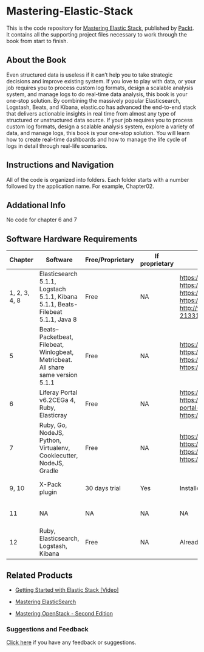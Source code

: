 # Mastering-Elastic-Stack

This is the code repository for [Mastering Elastic Stack](https://www.packtpub.com/big-data-and-business-intelligence/mastering-elastic-stack?utm_source=github&utm_medium=repository&utm_campaign=9781786460011), published by [Packt](https://www.packtpub.com/?utm_source=github). It contains all the supporting project files necessary to work through the book from start to finish.


## About the Book

Even structured data is useless if it can’t help you to take strategic decisions and improve existing system. If you love to play with data, or your job requires you to process custom log formats, design a scalable analysis system, and manage logs to do real-time data analysis, this book is your one-stop solution. By combining the massively popular Elasticsearch, Logstash, Beats, and Kibana, elastic.co has advanced the end-to-end stack that delivers actionable insights in real time from almost any type of structured or unstructured data source. If your job requires you to process custom log formats, design a scalable analysis system, explore a variety of data, and manage logs, this book is your one-stop solution. You will learn how to create real-time dashboards and how to manage the life cycle of logs in detail through real-life scenarios.

## Instructions and Navigation

All of the code is organized into folders. Each folder starts with a number followed by the application name. For example, Chapter02.


## Addational Info

No code for chapter 6 and 7

## Software Hardware Requirements

Chapter | Software | Free/Proprietary | If proprietary | Download links | Hardware Specifications | OS Required
 ------- | ----------------------- | ---------------- | -------------- | ----------------------- | ----------- | --------
 1, 2, 3, 4, 8 | Elasticsearch 5.1.1, Logstach 5.1.1, Kibana 5.1.1, Beats-Filebeat 5.1.1, Java 8 | Free | NA | https://www.elastic.co/downloads/pastreleases/elasticsearch-5-1-1, https://www.elastic.co/downloads/past-releases/kibana-5-1-1, https://www.elastic.co/downloads/past-releases/logstash-5-1-1, https://www.elastic.co/downloads/past-releases/filebeat-5-1-1, http://www.oracle.com/technetwork/java/javase/downloads/jdk8-downloads-2133151.html | Min 8GB Recommended. i5+ Processor | Windows/Linux/Mac 
 5 | Beats–Packetbeat, Filebeat, Winlogbeat, Metricbeat. All share same version 5.1.1 | Free | NA | https://www.elastic.co/downloads/past-releases/packetbeat-5-1-1, https://www.elastic.co/downloads/past-releases/winlogbeat-5-1-1, https://www.elastic.co/downloads/past-releases/metricbeat-5-1-1, https://www.elastic.co/downloads/past-eleases/filebeat-5-1-1 | Min 8GB Recommended. i5+ Processor | Windows/Linux/Mac 
6 | Liferay Portal v6.2CEGa 4, Ruby, Elasticray | Free | NA | https://www.ruby-lang.org/en, https://sourceforge.net/projects/lportal/files/Liferay%20Portal/6.2.3%20GA4/liferay-portal-tomcat-6.2-ce-ga4-20150416163831865.zip/download, https://web.liferay.com/marketplace/-/mp/application/41044606 |  Min 8GB Recommended. i5+ Processor | Windows/Linux/Mac
7 | Ruby, Go, NodeJS, Python, Virtualenv, Cookiecutter, NodeJS, Gradle | Free | NA | https://golang.org/dl, https://www.ruby-lang.org/en, https://nodejs.org/en/download/releases/, https://gradle.org/gradle-download, https://www.python.org, https://virtualenv.pypa.io/en/stable/, https://github.com/audreyr/cookiecutter | Min 8GB Recommended. i5+ Processor | Windows/Linux/Mac
9, 10 | X-Pack plugin |  30 days trial | Yes | Installed as a plugin to elasticsearch and Kibana | Min 8GB Recommended. i5+ Processor | Windows/Linux/Mac
11 | NA | NA | NA | NA | Min 8GB Recommended. i5+ Processor | Windows/Linux/Mac
12 | Ruby, Elasticsearch, Logstash, Kibana | Free | NA | Already installed with previous chapters |  Min 8GB Recommended. i5+ Processor | Windows/Linux/Mac

## Related Products

* [Getting Started with Elastic Stack [Video]](https://www.packtpub.com/big-data-and-business-intelligence/getting-started-elastic-stack?utm_source=github&utm_medium=repository&utm_campaign=9781787283022)

* [Mastering ElasticSearch](https://www.packtpub.com/big-data-and-business-intelligence/mastering-elasticsearch?utm_source=github&utm_medium=repository&utm_campaign=9781783281435)

* [Mastering OpenStack - Second Edition](https://www.packtpub.com/virtualization-and-cloud/mastering-openstack-second-edition?utm_source=github&utm_medium=repository&utm_campaign=9781786463982)

### Suggestions and Feedback

[Click here](https://docs.google.com/forms/d/e/1FAIpQLSe5qwunkGf6PUvzPirPDtuy1Du5Rlzew23UBp2S-P3wB-GcwQ/viewform) if you have any feedback or suggestions.
